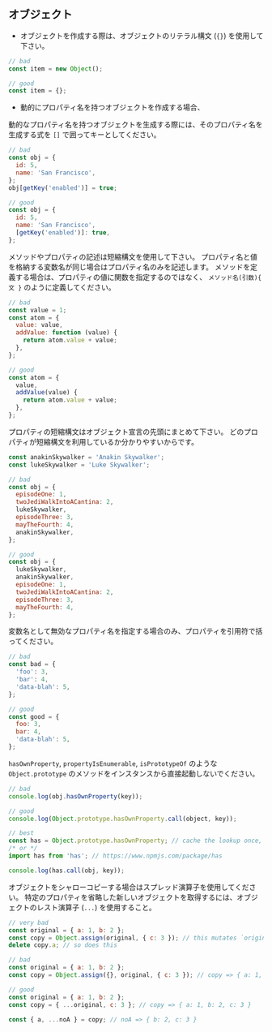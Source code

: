 ## オブジェクト

* オブジェクトを作成する際は、オブジェクトのリテラル構文 (`{}`) を使用して下さい。

```js
// bad
const item = new Object();

// good
const item = {};
```

* 動的にプロパティ名を持つオブジェクトを作成する場合、

動的なプロパティ名を持つオブジェクトを生成する際には、そのプロパティ名を生成する式を `[]` で囲ってキーとしてください。

```js
// bad
const obj = {
  id: 5,
  name: 'San Francisco',
};
obj[getKey('enabled')] = true;

// good
const obj = {
  id: 5,
  name: 'San Francisco',
  [getKey('enabled')]: true,
};
```

メソッドやプロパティの記述は短縮構文を使用して下さい。
プロパティ名と値を格納する変数名が同じ場合はプロパティ名のみを記述します。
メソッドを定義する場合は、プロパティの値に関数を指定するのではなく、 `メソッド名(引数){ 文 }` のように定義してください。

```js
// bad
const value = 1;
const atom = {
  value: value,
  addValue: function (value) {
    return atom.value + value;
  },
};

// good
const atom = {
  value,
  addValue(value) {
    return atom.value + value;
  },
};
```

プロパティの短縮構文はオブジェクト宣言の先頭にまとめて下さい。
どのプロパティが短縮構文を利用しているか分かりやすいからです。

```js
const anakinSkywalker = 'Anakin Skywalker';
const lukeSkywalker = 'Luke Skywalker';

// bad
const obj = {
  episodeOne: 1,
  twoJediWalkIntoACantina: 2,
  lukeSkywalker,
  episodeThree: 3,
  mayTheFourth: 4,
  anakinSkywalker,
};

// good
const obj = {
  lukeSkywalker,
  anakinSkywalker,
  episodeOne: 1,
  twoJediWalkIntoACantina: 2,
  episodeThree: 3,
  mayTheFourth: 4,
};
```

変数名として無効なプロパティ名を指定する場合のみ、プロパティを引用符で括ってください。

```js
// bad
const bad = {
  'foo': 3,
  'bar': 4,
  'data-blah': 5,
};

// good
const good = {
  foo: 3,
  bar: 4,
  'data-blah': 5,
};
```

`hasOwnProperty`, `propertyIsEnumerable`, `isPrototypeOf` のような `Object.prototype` のメソッドをインスタンスから直接起動しないでください。

```js
// bad
console.log(obj.hasOwnProperty(key));

// good
console.log(Object.prototype.hasOwnProperty.call(object, key));

// best
const has = Object.prototype.hasOwnProperty; // cache the lookup once, in module scope.
/* or */
import has from 'has'; // https://www.npmjs.com/package/has

console.log(has.call(obj, key));
```

オブジェクトをシャローコピーする場合はスプレッド演算子を使用してください。
特定のプロパティを省略した新しいオブジェクトを取得するには、オブジェクトのレスト演算子 (`...`) を使用すること。
<!-- [NOTES]
... 演算子が文脈によって「スプレッド演算子」と呼ぶべき場合と「レスト演算子」と呼ぶべき場合が存在する。
同じ演算子なので名称をできれば統一したいが、すべての場合で「スプレッド演算子」と名付けてしまうのは少し乱暴。
どうすべきか検討する。
-->

```js
// very bad
const original = { a: 1, b: 2 };
const copy = Object.assign(original, { c: 3 }); // this mutates `original` ಠ_ಠ
delete copy.a; // so does this

// bad
const original = { a: 1, b: 2 };
const copy = Object.assign({}, original, { c: 3 }); // copy => { a: 1, b: 2, c: 3 }

// good
const original = { a: 1, b: 2 };
const copy = { ...original, c: 3 }; // copy => { a: 1, b: 2, c: 3 }

const { a, ...noA } = copy; // noA => { b: 2, c: 3 }
```